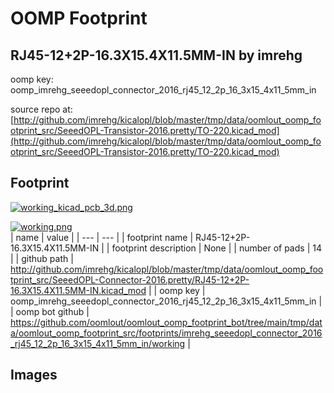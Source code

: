 # OOMP Footprint  
## RJ45-12+2P-16.3X15.4X11.5MM-IN  by imrehg  
  
oomp key: oomp_imrehg_seeedopl_connector_2016_rj45_12_2p_16_3x15_4x11_5mm_in  
  
source repo at: [http://github.com/imrehg/kicalopl/blob/master/tmp/data/oomlout_oomp_footprint_src/SeeedOPL-Transistor-2016.pretty/TO-220.kicad_mod](http://github.com/imrehg/kicalopl/blob/master/tmp/data/oomlout_oomp_footprint_src/SeeedOPL-Transistor-2016.pretty/TO-220.kicad_mod)  
## Footprint  
  
[![working_kicad_pcb_3d.png](working_kicad_pcb_3d_600.png)](working_kicad_pcb_3d.png)  
  
[![working.png](working_600.png)](working.png)  
| name | value | 
| --- | --- | 
| footprint name | RJ45-12+2P-16.3X15.4X11.5MM-IN | 
| footprint description | None | 
| number of pads | 14 | 
| github path | http://github.com/imrehg/kicalopl/blob/master/tmp/data/oomlout_oomp_footprint_src/SeeedOPL-Connector-2016.pretty/RJ45-12+2P-16.3X15.4X11.5MM-IN.kicad_mod | 
| oomp key | oomp_imrehg_seeedopl_connector_2016_rj45_12_2p_16_3x15_4x11_5mm_in | 
| oomp bot github | https://github.com/oomlout/oomlout_oomp_footprint_bot/tree/main/tmp/data/oomlout_oomp_footprint_src/footprints/imrehg_seeedopl_connector_2016_rj45_12_2p_16_3x15_4x11_5mm_in/working | 
## Images  
